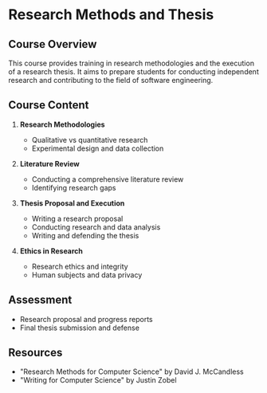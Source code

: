 # Research Methods and Thesis

## Course Overview
This course provides training in research methodologies and the execution of a research thesis. It aims to prepare students for conducting independent research and contributing to the field of software engineering.

## Course Content
1. **Research Methodologies**
   - Qualitative vs quantitative research
   - Experimental design and data collection

2. **Literature Review**
   - Conducting a comprehensive literature review
   - Identifying research gaps

3. **Thesis Proposal and Execution**
   - Writing a research proposal
   - Conducting research and data analysis
   - Writing and defending the thesis

4. **Ethics in Research**
   - Research ethics and integrity
   - Human subjects and data privacy

## Assessment
- Research proposal and progress reports
- Final thesis submission and defense

## Resources
- "Research Methods for Computer Science" by David J. McCandless
- "Writing for Computer Science" by Justin Zobel
